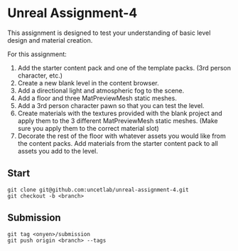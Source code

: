 # Unreal Assignment-4

This assignment is designed to test your understanding of basic level design and material creation.

For this assignment:
  1. Add the starter content pack and one of the template packs. (3rd person character, etc.)
  2. Create a new blank level in the content browser.
  3. Add a directional light and atmospheric fog to the scene.
  4. Add a floor and three MatPreviewMesh static meshes.
  5. Add a 3rd person character pawn so that you can test the level.
  6. Create materials with the textures provided with the blank project and apply them to the 3 different MatPreviewMesh static meshes. (Make sure you apply them to the correct material slot)
  7. Decorate the rest of the floor with whatever assets you would like from the content packs. Add materials from the starter content pack to all assets you add to the level.

## Start
```
git clone git@github.com:uncetlab/unreal-assignment-4.git
git checkout -b <branch>
```

## Submission
```
git tag <onyen>/submission
git push origin <branch> --tags
```
